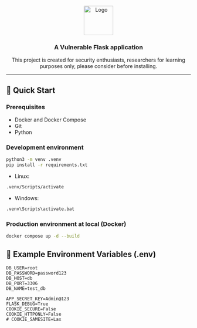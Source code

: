 <!-- PROJECT LOGO -->
<br />
<div align="center">
  <a href="https://github.com/monkeontheroof/">
    <img src="https://github.com/user-attachments/assets/62eedf6e-3812-4080-8185-db49e32dfdb8" alt="Logo" width="80" height="80">
  </a>

<h3 align="center">A Vulnerable Flask application</h3>

  <p align="center">
    This project is created for security enthusiasts, researchers for learning purposes only, please consider before installing.
    <br /> 
  </p>
</div>
    <!-- <a href="https://github.com/github_username/repo_name"><strong>Explore the docs »</strong></a>
    <br />
    <br />
    <a href="https://github.com/github_username/repo_name">View Demo</a>
    ·
    <a href="https://github.com/github_username/repo_name/issues/new?labels=bug&template=bug-report---.md">Report Bug</a>
    ·
    <a href="https://github.com/github_username/repo_name/issues/new?labels=enhancement&template=feature-request---.md">Request Feature</a> -->
    
---

## 🚀 Quick Start

### Prerequisites

- Docker and Docker Compose
- Git
- Python

### Development environment
```bash
python3 -m venv .venv
pip install -r requirements.txt
```

- Linux:
```sh
.venv/Scripts/activate
```

- Windows:
```cmd
.venv\Scripts\activate.bat
```

### Production environment at local (Docker)

```bash
docker compose up -d --build
```

## 📝 Example Environment Variables (.env)
```CRLF
DB_USER=root
DB_PASSWORD=password123
DB_HOST=db
DB_PORT=3306
DB_NAME=test_db

APP_SECRET_KEY=Admin@123
FLASK_DEBUG=True
COOKIE_SECURE=False
COOKIE_HTTPONLY=False
# COOKIE_SAMESITE=Lax
```
